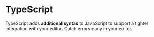 # TypeScript


TypeScript adds **additional syntax** to JavaScript to support a tighter integration with your editor. Catch errors early in your editor.